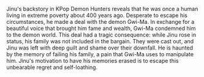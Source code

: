 Jinu's backstory in KPop Demon Hunters reveals that he was once a human living in extreme poverty about 400 years ago. Desperate to escape his circumstances, he made a deal with the demon Gwi-Ma. In exchange for a beautiful voice that brought him fame and wealth, Gwi-Ma condemned him to the demon world.
This deal had a tragic consequence: while Jinu rose in status, his family was not included in the bargain. They were cast out, and Jinu was left with deep guilt and shame over their downfall. He is haunted by the memory of failing his family, a pain that Gwi-Ma uses to manipulate him. Jinu's motivation to have his memories erased is to escape this unbearable regret and self-loathing.
